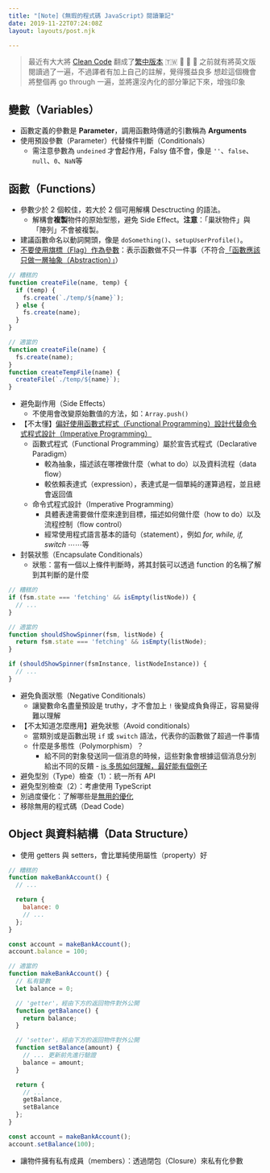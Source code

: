 ```yaml
---
title: "[Note]《無瑕的程式碼 JavaScript》閱讀筆記"
date: 2019-11-22T07:24:08Z
layout: layouts/post.njk

---
```


> 最近有大大將 [Clean Code](https://github.com/ryanmcdermott/clean-code-javascript) 翻成了[繁中版本](https://github.com/AllJointTW/clean-code-javascript) 🇹🇼 🎉 🎉 🎉 
> 之前就有將英文版閱讀過了一遍，不過譯者有加上自己的註解，覺得獲益良多
> 想趁這個機會將整個再 go through 一遍，並將還沒內化的部分筆記下來，增強印象

## 變數（Variables）
- 函數定義的參數是 **Parameter**，調用函數時傳遞的引數稱為 **Arguments**
- 使用預設參數（Parameter）代替條件判斷（Conditionals）
   - 需注意參數為 `undeined` 才會起作用，Falsy 值不會，像是 `''`、`false`、`null`、`0`、`NaN`等



## 函數（Functions）
- 參數少於 2 個較佳，若大於 2 個可用解構 Desctructing 的語法。
   - 解構會**複製**物件的原始型態，避免 Side Effect。**注意**：「巢狀物件」與「陣列」不會被複製。
- 建議函數命名以動詞開頭，像是 `doSomething()`、`setupUserProfile()`。
- [不要使用旗標（Flag）作為參數](https://github.com/AllJointTW/clean-code-javascript#%E4%B8%8D%E8%A6%81%E4%BD%BF%E7%94%A8%E6%97%97%E6%A8%99flag%E4%BD%9C%E7%82%BA%E5%8F%83%E6%95%B8)：表示函數做不只一件事（不符合[「函數應該只做一層抽象（Abstraction）」](https://github.com/AllJointTW/clean-code-javascript#%E5%87%BD%E6%95%B8%E6%87%89%E8%A9%B2%E5%8F%AA%E5%81%9A%E4%B8%80%E5%B1%A4%E6%8A%BD%E8%B1%A1abstraction)）
```js
// 糟糕的
function createFile(name, temp) {
  if (temp) {
    fs.create(`./temp/${name}`);
  } else {
    fs.create(name);
  }
}

// 適當的
function createFile(name) {
  fs.create(name);
}
function createTempFile(name) {
  createFile(`./temp/${name}`);
}
```
- 避免副作用（Side Effects）
   - 不使用會改變原始數值的方法，如：`Array.push()`
- 【不太懂】[偏好使用函數式程式（Functional Programming）設計代替命令式程式設計（Imperative Programming）](https://github.com/AllJointTW/clean-code-javascript#%E5%81%8F%E5%A5%BD%E4%BD%BF%E7%94%A8%E5%87%BD%E6%95%B8%E5%BC%8F%E7%A8%8B%E5%BC%8Ffunctional-programming%E8%A8%AD%E8%A8%88%E4%BB%A3%E6%9B%BF%E5%91%BD%E4%BB%A4%E5%BC%8F%E7%A8%8B%E5%BC%8F%E8%A8%AD%E8%A8%88imperative-programming)
    - 函數式程式（Functional Programming）屬於宣告式程式（Declarative Paradigm）
       - 較為抽象，描述該在哪裡做什麼（what to do）以及資料流程（data flow）
       - 較依賴表達式（expression），表達式是一個單純的運算過程，並且總會返回值
    - 命令式程式設計（Imperative Programming）
       - 具體表達需要做什麼來達到目標，描述如何做什麼（how to do）以及流程控制（flow control）
       - 經常使用程式語言基本的語句（statement），例如 _for, while, if, switch_ ⋯⋯等
- 封裝狀態（Encapsulate Conditionals）
   - 狀態：當有一個以上條件判斷時，將其封裝可以透過 function 的名稱了解到其判斷的是什麼
```js
// 糟糕的
if (fsm.state === 'fetching' && isEmpty(listNode)) {
  // ...
}

// 適當的
function shouldShowSpinner(fsm, listNode) {
  return fsm.state === 'fetching' && isEmpty(listNode);
}

if (shouldShowSpinner(fsmInstance, listNodeInstance)) {
  // ...
}
```
- 避免負面狀態（Negative Conditionals）
  - 讓變數命名盡量預設是 truthy，才不會加上 `!` 後變成負負得正，容易變得難以理解
- 【不太知道怎麼應用】避免狀態（Avoid conditionals）
  - 當類別或是函數出現 `if` 或 `switch` 語法，代表你的函數做了超過一件事情
  - 什麼是多態性（Polymorphism）？
     - 給不同的對象發送同一個消息的時候，這些對象會根據這個消息分別給出不同的反饋 - [js 多態如何理解，最好能有個例子](https://segmentfault.com/q/1010000003056336)
- 避免型別（Type）檢查（1）：統一所有 API
- 避免型別檢查（2）：考慮使用 TypeScript
- 別過度優化：了解哪些是[無用的優化](https://github.com/petkaantonov/bluebird/wiki/Optimization-killers)
- 移除無用的程式碼（Dead Code）

## Object 與資料結構（Data Structure）

- 使用 getters 與 setters，會比單純使用屬性（property）好
```js
// 糟糕的
function makeBankAccount() {
  // ...

  return {
    balance: 0
    // ...
  };
}

const account = makeBankAccount();
account.balance = 100;

// 適當的
function makeBankAccount() {
  // 私有變數
  let balance = 0;

  // 'getter'，經由下方的返回物件對外公開
  function getBalance() {
    return balance;
  }

  // 'setter'，經由下方的返回物件對外公開
  function setBalance(amount) {
    // ... 更新前先進行驗證
    balance = amount;
  }

  return {
    // ...
    getBalance,
    setBalance
  };
}

const account = makeBankAccount();
account.setBalance(100);
```
- 讓物件擁有私有成員（members）：透過閉包（Closure）來私有化參數